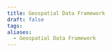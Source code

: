 ```yaml
---
title: Geospatial Data Framework
draft: false
tags:
aliases:
  - Geospatial Data Framework
---
```

 
